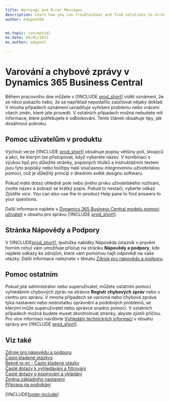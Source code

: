 ```yaml
---
title: Warnings and Error Messages
description: Learn how you can troubleshoot and find solutions to error messages when you work in Business Central.
author: edupont04


ms.topic: conceptual
ms.date: 04/01/2021
ms.author: edupont

---
```

# Varování a chybové zprávy v Dynamics 365 Business Central

Během pracovního dne můžete v [!INCLUDE [prod_short](includes/prod_short.md)] vidět oznámení, že se něco pokazilo nebo, že se například nepodařilo zaúčtovat nějaký doklad. V mnoha případech oznámení usnadňuje vyřešení problému nebo vrácení všech změn, které jste provedli. V ostatních případech možná nebudete mít informace, které potřebujete k odblokování. Tento článek obsahuje tipy, jak dosáhnout pokroku.

## Pomoc uživatelům v produktu

Výchozí verze [!INCLUDE [prod_short](includes/prod_short.md)] obsahuje popisy většiny polí, sloupců a akcí, ke kterým lze přistupovat, když vyberete název. V kombinaci s výukou tipů pro důležité stránky, popisných titulků a instruktážním textem jsou tyto popisky nebo tooltipy naší současnou *integrovanou uživatelskou pomocí*, což je důležitý princip v dnešním světě designu softwaru.

Pokud máte dotaz ohledně pole nebo jiného prvku uživatelského rozhraní, zvolte název a zobrazí se krátký popis. Pokud to nestačí, vyberte odkaz *Zjistěte více*. You can also use the in-product Help pane to find answers to your questions.

Další informace najdete v [Dynamics 365 Business Central modelu pomoci uživateli](/dynamics365/business-central/dev-itpro/user-assistance) v obsahu pro správu [!INCLUDE [prod_short](includes/prod_short.md)].

## Stránka Nápovědy a Podpory

V [!INCLUDE[prod_short](includes/prod_short.md)], tpoložka nabídky Nápověda (otazník v pravém horním rohu) vám umožňuje přístup na stránku **Nápovědy a podpory**, kde najdete odkazy ke zdrojům, které vám pomohou najít odpovědi na vaše otázky. Další informace naleznete v tématu [Zdroje pro nápovědu a podporu](product-help-and-support.md).

## Pomoc ostatním

Pokud jste administrátor nebo superuživatel, můžete ostatním pomoci vyhledáním chybových zpráv na stránce **Registr chybových zpráv** nebo v centru pro správu. V mnoha případech se varovná nebo chybová zpráva týká nastavení nebo nedostatku oprávnění a podobných problémů, se kterými může superuživatel nebo správce snadno pomoci. V ostatních případech možná budete muset zkontrolovat stránky, abyste zjistili příčinu. Pro více informací navštivte [Vyhledání technických informací](/dynamics365/business-central/dev-itpro/administration/manage-technical-support#finding-technical-information) v obsahu správy pro [!INCLUDE [prod_short](includes/prod_short.md)].

## Viz také

[Zdroje pro nápovědu a podporu](product-help-and-support.md)  
[Často kladené otázkys](across-faq.yml)  
[Řekně te mi - Často kladené otázky](ui-search-faq.md)  
[Časté dotazy k vyhledávání a filtrování](ui-search-filter-faq.yml)  
[Časté dotazy o kopírování a vkládání](faq-copy-paste.yml)  
[Změna základního nastavení](ui-change-basic-settings.md)  
[Příprava na podnikání](ui-get-ready-business.md)


[!INCLUDE[footer-include](includes/footer-banner.md)]